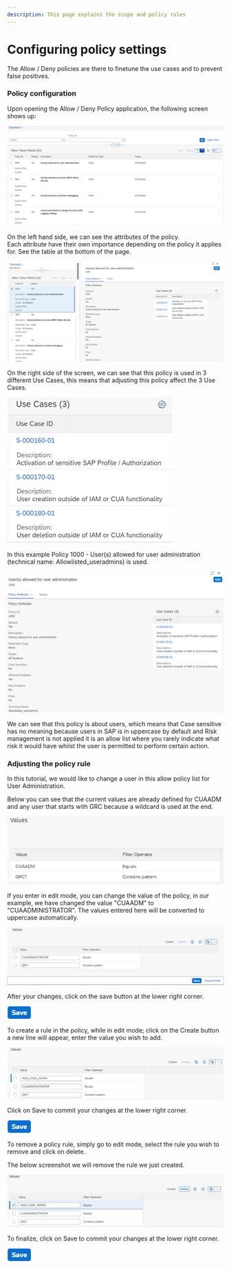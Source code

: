 ```yaml
---
description: This page explains the scope and policy rules
---
```


# Configuring policy settings

​The Allow / Deny policies are there to finetune the use cases and to prevent false positives.&#x20;

### Policy configuration

Upon opening the Allow / Deny Policy application, the following screen shows up:

![Allow / Deny Polices list](<../../.gitbook/assets/image (31) (1).png>)

On the left hand side, we can see the attributes of the policy.\
Each attribute have their own importance depending on the policy it applies for. See the table at the bottom of the page.

![Policy details](<../../.gitbook/assets/image (71).png>)

On the right side of the screen, we can see that this policy is used in 3 different Use Cases, this means that adjusting this policy affect the 3 Use Cases.

![Linked use cases](<../../.gitbook/assets/image (62).png>)

In this example Policy 1000 - User(s) allowed for user administration (technical name: Allowlisted\_useradmins) is used.&#x20;

![Policy details](<../../.gitbook/assets/image (31).png>)

We can see that this policy is about users, which means that Case sensitive has no meaning because users in SAP is in uppercase by default and Risk management is not applied it is an allow list where you rarely indicate what risk it would have whilst the user is permitted to perform certain action.

### Adjusting the policy rule

In this tutorial, we would like to change a user in this allow policy list for User Administration.

Below you can see that the current values are already defined for CUAADM and any user that starts with GRC because a wildcard is used at the end.

![Policy values](<../../.gitbook/assets/image (63) (1) (1).png>)

If you enter in edit mode, you can change the value of the policy, in our example, we have changed the value "CUAADM" to "CUAADMINISTRATOR". The values entered here will be converted to uppercase automatically.

![Editing policy](<../../.gitbook/assets/image (61).png>)

After your changes, click on the save button at the lower right corner.

![](<../../.gitbook/assets/image (33).png>)

To create a rule in the policy, while in edit mode; click on the Create button a new line will appear, enter the value you wish to add.

![Adding a rule in a policy](<../../.gitbook/assets/image (19).png>)

Click on Save to commit your changes at the lower right corner.

![](<../../.gitbook/assets/image (33).png>)

To remove a policy rule, simply go to edit mode, select the rule you wish to remove and click on delete.

The below screenshot we will remove the rule we just created.

![Removing a rule](<../../.gitbook/assets/image (74).png>)

To finalize, click on Save to commit your changes at the lower right corner.

![](<../../.gitbook/assets/image (33).png>)

